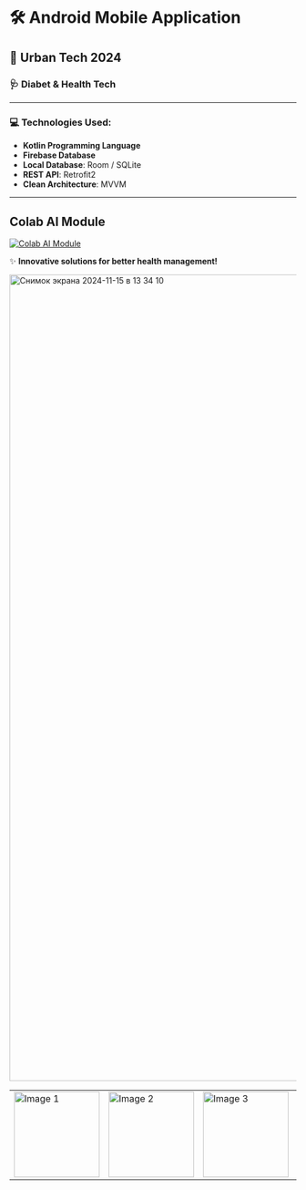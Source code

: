 # 🛠️ Android Mobile Application  
## 🌆 Urban Tech 2024  
### 🩺 Diabet & Health Tech  

---

### 💻 Technologies Used:
- **Kotlin Programming Language**
- **Firebase Database**
- **Local Database**: Room / SQLite
- **REST API**: Retrofit2
- **Clean Architecture**: MVVM 

---

## Colab AI Module

[![Colab AI Module](https://img.shields.io/badge/Open-Colab-yellow?style=for-the-badge&logo=googlecolab)](https://colab.research.google.com/drive/11Dw2PoWUY5reiYCiJrjq18ArhzQabyRT?usp=sharing)


✨ **Innovative solutions for better health management!**  


<img width="1415" alt="Снимок экрана 2024-11-15 в 13 34 10" src="https://github.com/user-attachments/assets/cb1d3d85-9e0c-482f-9fcf-9d89df301be3">


<table>
  <tr>
    <td><img src="https://github.com/user-attachments/assets/5e2ad9c7-cb67-4697-b93c-1b205b6f38b8" alt="Image 1" width="150"/></td>
    <td><img src="https://github.com/user-attachments/assets/f078c6ae-acbd-4bdb-a2a6-f720fff1bbb7" alt="Image 2" width="150"/></td>
    <td><img src="https://github.com/user-attachments/assets/807e83b7-825d-415e-9f60-1de15491fa0a" alt="Image 3" width="150"/></td>
    <td><img src="https://github.com/user-attachments/assets/b1b82157-9114-48de-b25c-8ae6ee8108ce" alt="Image 4" width="150"/></td>
    <td><img src="https://github.com/user-attachments/assets/769b66ae-5882-4158-b11a-6549e96e8b65" alt="Image 5" width="150"/></td>
    <td><img src="https://github.com/user-attachments/assets/c79015ef-753c-4e46-b1cb-fa892a28cc8a" alt="Image 6" width="150"/></td>
  </tr>
</table>











